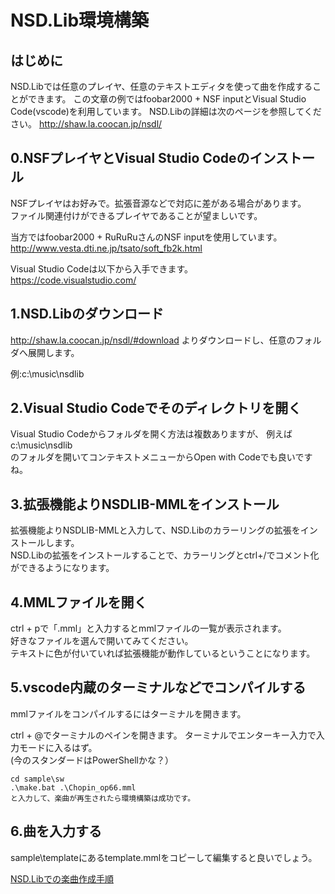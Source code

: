 # NSD.Lib環境構築
## はじめに
NSD.Libでは任意のプレイヤ、任意のテキストエディタを使って曲を作成することができます。
この文章の例ではfoobar2000 + NSF inputとVisual Studio Code(vscode)を利用しています。
NSD.Libの詳細は次のページを参照してください。
http://shaw.la.coocan.jp/nsdl/

## 0.NSFプレイヤとVisual Studio Codeのインストール
NSFプレイヤはお好みで。拡張音源などで対応に差がある場合があります。  
ファイル関連付けができるプレイヤであることが望ましいです。

当方ではfoobar2000 + RuRuRuさんのNSF inputを使用しています。
http://www.vesta.dti.ne.jp/tsato/soft_fb2k.html

Visual Studio Codeは以下から入手できます。  
https://code.visualstudio.com/

## 1.NSD.Libのダウンロード
http://shaw.la.coocan.jp/nsdl/#download
よりダウンロードし、任意のフォルダへ展開します。

例:c:\music\nsdlib

## 2.Visual Studio Codeでそのディレクトリを開く
Visual Studio Codeからフォルダを開く方法は複数ありますが、
例えば  
c:\music\nsdlib  
のフォルダを開いてコンテキストメニューからOpen with Codeでも良いですね。

## 3.拡張機能よりNSDLIB-MMLをインストール
拡張機能よりNSDLIB-MMLと入力して、NSD.Libのカラーリングの拡張をインストールします。  
NSD.Libの拡張をインストールすることで、カラーリングとctrl+/でコメント化ができるようになります。

## 4.MMLファイルを開く
ctrl + pで「.mml」と入力するとmmlファイルの一覧が表示されます。  
好きなファイルを選んで開いてみてください。  
テキストに色が付いていれば拡張機能が動作しているということになります。

## 5.vscode内蔵のターミナルなどでコンパイルする
mmlファイルをコンパイルするにはターミナルを開きます。

ctrl + @でターミナルのペインを開きます。
ターミナルでエンターキー入力で入力モードに入るはず。  
(今のスタンダードはPowerShellかな？）
```cli
cd sample\sw
.\make.bat .\Chopin_op66.mml
と入力して、楽曲が再生されたら環境構築は成功です。
```

## 6.曲を入力する
sample\templateにあるtemplate.mmlをコピーして編集すると良いでしょう。


 [NSD.Libでの楽曲作成手順](楽曲作成.md)
